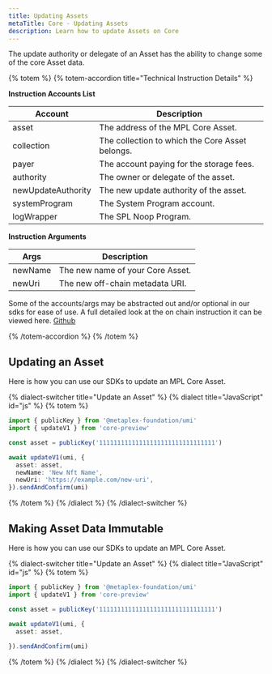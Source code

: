 ```yaml
---
title: Updating Assets
metaTitle: Core - Updating Assets
description: Learn how to update Assets on Core
---
```


The update authority or delegate of an Asset has the ability to change some of the core Asset data.

{% totem %}
{% totem-accordion title="Technical Instruction Details" %}

**Instruction Accounts List**

| Account            | Description                                     |
| ------------------ | ----------------------------------------------- |
| asset              | The address of the MPL Core Asset.              |
| collection         | The collection to which the Core Asset belongs. |
| payer              | The account paying for the storage fees.        |
| authority          | The owner or delegate of the asset.             |
| newUpdateAuthority | The new update authority of the asset.          |
| systemProgram      | The System Program account.                     |
| logWrapper         | The SPL Noop Program.                           |

**Instruction Arguments**

| Args    | Description                      |
| ------- | -------------------------------- |
| newName | The new name of your Core Asset. |
| newUri  | The new off-chain metadata URI.  |

Some of the accounts/args may be abstracted out and/or optional in our sdks for ease of use.
A full detailed look at the on chain instruction it can be viewed here. [Github](https://github.com/metaplex-foundation/mpl-core/blob/5a45f7b891f2ca58ad1fc18e0ebdd0556ad59a4b/clients/rust/src/generated/instructions/update_v1.rs#L126)

{% /totem-accordion %}
{% /totem %}

## Updating an Asset

Here is how you can use our SDKs to update an MPL Core Asset.

{% dialect-switcher title="Update an Asset" %}
{% dialect title="JavaScript" id="js" %}
{% totem %}

```ts
import { publicKey } from '@metaplex-foundation/umi'
import { updateV1 } from 'core-preview'

const asset = publicKey('11111111111111111111111111111111')

await updateV1(umi, {
  asset: asset,
  newName: 'New Nft Name',
  newUri: 'https://example.com/new-uri',
}).sendAndConfirm(umi)
```

{% /totem %}
{% /dialect %}
{% /dialect-switcher %}

## Making Asset Data Immutable

Here is how you can use our SDKs to update an MPL Core Asset.

{% dialect-switcher title="Update an Asset" %}
{% dialect title="JavaScript" id="js" %}
{% totem %}

```ts
import { publicKey } from '@metaplex-foundation/umi'
import { updateV1 } from 'core-preview'

const asset = publicKey('11111111111111111111111111111111')

await updateV1(umi, {
  asset: asset,
  
}).sendAndConfirm(umi)
```

{% /totem %}
{% /dialect %}
{% /dialect-switcher %}
